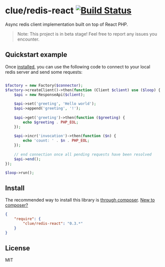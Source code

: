 # clue/redis-react [![Build Status](https://travis-ci.org/clue/php-redis-react.svg?branch=master)](https://travis-ci.org/clue/php-redis-react)

Async redis client implementation built on top of React PHP.

> Note: This project is in beta stage! Feel free to report any issues you encounter.

## Quickstart example

Once [installed](#install), you can use the following code to connect to your
local redis server and send some requests:

```php

$factory = new Factory($connector);
$factory->createClient()->then(function (Client $client) use ($loop) {
    $api = new ResponseApi($client);
    
    $api->set('greeting', 'Hello world');
    $api->append('greeting', '!');
    
    $api->get('greeting')->then(function ($greeting) {
        echo $greeting . PHP_EOL;
    });
    
    $api->incr('invocation')->then(function ($n) {
        echo 'count: ' . $n . PHP_EOL;
    });
    
    // end connection once all pending requests have been resolved
    $api->end();
});

$loop->run();
```

## Install

The recommended way to install this library is [through composer](http://getcomposer.org). [New to composer?](http://getcomposer.org/doc/00-intro.md)

```JSON
{
    "require": {
        "clue/redis-react": "0.3.*"
    }
}
```

## License

MIT

